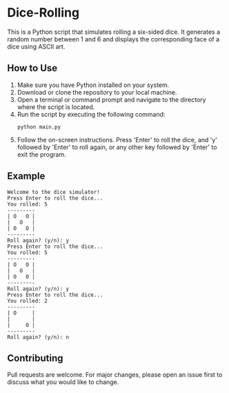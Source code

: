 # Dice-Rolling

This is a Python script that simulates rolling a six-sided dice. It generates a random number between 1 and 6 and displays the corresponding face of a dice using ASCII art.

## How to Use

1. Make sure you have Python installed on your system.
2. Download or clone the repository to your local machine.
3. Open a terminal or command prompt and navigate to the directory where the script is located.
4. Run the script by executing the following command:
    ```
    python main.py
    ```
5. Follow the on-screen instructions. Press 'Enter' to roll the dice, and 'y' followed by 'Enter' to roll again, or any other key followed by 'Enter' to exit the program.

## Example
```
Welcome to the dice simulator!
Press Enter to roll the dice...
You rolled: 5
---------
| O   O |
|   O   |
| O   O |
---------
Roll again? (y/n): y
Press Enter to roll the dice...
You rolled: 5
---------
| O   O |
|   O   |
| O   O |
---------
Roll again? (y/n): y
Press Enter to roll the dice...
You rolled: 2
---------
| O     |
|       |
|     O |
---------
Roll again? (y/n): n
```


## Contributing

Pull requests are welcome. For major changes, please open an issue first to discuss what you would like to change.